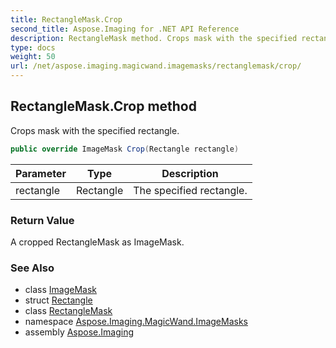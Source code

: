```yaml
---
title: RectangleMask.Crop
second_title: Aspose.Imaging for .NET API Reference
description: RectangleMask method. Crops mask with the specified rectangle
type: docs
weight: 50
url: /net/aspose.imaging.magicwand.imagemasks/rectanglemask/crop/
---
```

## RectangleMask.Crop method

Crops mask with the specified rectangle.

```csharp
public override ImageMask Crop(Rectangle rectangle)
```

| Parameter | Type | Description |
| --- | --- | --- |
| rectangle | Rectangle | The specified rectangle. |

### Return Value

A cropped RectangleMask as ImageMask.

### See Also

* class [ImageMask](../../imagemask/)
* struct [Rectangle](../../../aspose.imaging/rectangle/)
* class [RectangleMask](../)
* namespace [Aspose.Imaging.MagicWand.ImageMasks](../../rectanglemask/)
* assembly [Aspose.Imaging](../../../)


